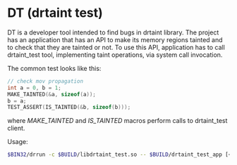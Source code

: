 # DT (drtaint test)

DT is a developer tool intended to find bugs in drtaint library. The project has an application that has an API to make its memory regions tainted and to check that they are tainted or not. To use this API, application has to call drtaint_test tool, implementing taint operations, via system call invocation.

The common test looks like this:
```c
// check mov propagation
int a = 0, b = 1;
MAKE_TAINTED(&a, sizeof(a));
b = a;
TEST_ASSERT(IS_TAINTED(&b, sizeof(b)));
```

where *MAKE_TAINTED* and *IS_TAINTED* macros perform calls to drtaint_test client.

Usage:

```bash
$BIN32/drrun -c $BUILD/libdrtaint_test.so -- $BUILD/drtaint_test_app [<test1 test2 ...> | <all>]
```